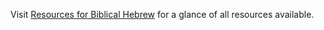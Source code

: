 Visit [Resources for Biblical Hebrew](https://martinmts.github.io/) for a glance of all resources available.
